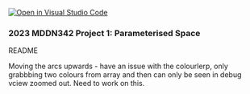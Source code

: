 [![Open in Visual Studio Code](https://classroom.github.com/assets/open-in-vscode-c66648af7eb3fe8bc4f294546bfd86ef473780cde1dea487d3c4ff354943c9ae.svg)](https://classroom.github.com/online_ide?assignment_repo_id=10326179&assignment_repo_type=AssignmentRepo)
### 2023 MDDN342 Project 1: Parameterised Space

README

Moving the arcs upwards - have an issue with the colourlerp, only grabbbing two colours from array and then can only be seen in debug vciew zoomed out. Need to work on this. 




